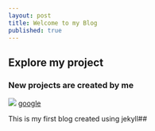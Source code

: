 ```yaml
---
layout: post
title: Welcome to my Blog
published: true
---
```

## Explore my project
### New projects are created by me

![]({{site.baseurl}}/_posts/WhatsApp%20Image%202022-10-12%20at%202.54.55%20PM.jpeg)
[google](https://www.google.com/)





This is my first blog 
created using jekyll##

